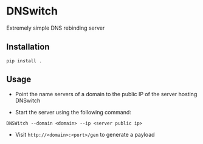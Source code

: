 # DNSwitch

Extremely simple DNS rebinding server

## Installation
`
pip install .
`

## Usage

- Point the name servers of a domain to the public IP of the server hosting DNSwitch

- Start the server using the following command:

`
DNSWitch --domain <domain> --ip <server public ip>
`

- Visit `http://<domain>:<port>/gen` to generate a payload